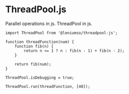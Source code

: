 # ThreadPool.js
Parallel operations in js. ThreadPool in js.

```
import ThreadPool from '@leniumso/threadpool-js';

function threadFunction(num) {
    function fib(n) {
        return n <= 1 ? n : fib(n - 1) + fib(n - 2);
    }

    return fib(num);
}

ThreadPool.isDebugging = true;

ThreadPool.run(threadFunction, [40]);
```
